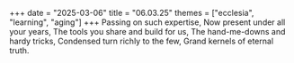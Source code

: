 +++
date = "2025-03-06"
title = "06.03.25"
themes = ["ecclesia", "learning", "aging"]
+++
Passing on such expertise,
Now present under all your years,
The tools you share and build for us,
The hand-me-downs and hardy tricks,
Condensed turn richly to the few,
Grand kernels of eternal truth.
